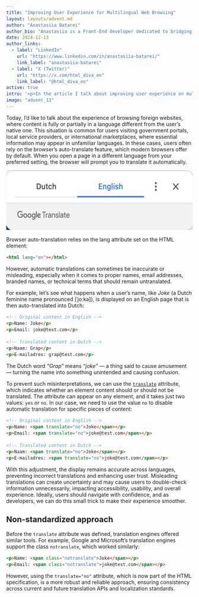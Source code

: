 ```yaml
---
title: "Improving User Experience for Multilingual Web Browsing"
layout: layouts/advent.md
author: "Anastasiia Batarei"
author_bio: "Anastasiia is a Front-End developer dedicated to bridging the gap between Design and Engineering.  Passionate about crafting user interfaces and enhancing UX. Always trying to organize chaos and find systematic solutions. Strong advocate for Accessibility, mentor and specialty coffee lover."
date: 2024-12-13
author_links:
  - label: "LinkedIn"
    url: "https://www.linkedin.com/in/anastasiia-batarei/"
    link_label: "anastasiia-batarei"
  - label: "X (Twitter)"
    url: "https://x.com/html_diva_en"
    link_label: "@html_diva_en"
active: true
intro: '<p>In the article I talk about improving user experience on multilingual websites by using the translate="no" attribute to prevent incorrect translations of names, emails, and technical terms. This simple HTML trick ensures better accessibility and usability for global audiences.</p>'
image: "advent_13"
---
```


Today, I’d like to talk about the experience of browsing foreign websites, where content is fully or partially in a language different from the user’s native one. This situation is common for users visiting government portals, local service providers, or international marketplaces, where essential information may appear in unfamiliar languages. In these cases, users often rely on the browser’s auto-translate feature, which modern browsers offer by default. When you open a page in a different language from your preferred setting, the browser will prompt you to translate it automatically.

<img src="google-translate-popup.png" width="800" height="161" loading="lazy" alt="A screenshot from Google Translate. It displays language selection options, with Dutch on the left and English on the right. English is selected as the target language.">

Browser auto-translation relies on the lang attribute set on the HTML element:

```html
<html lang="en"></html>
```

However, automatic translations can sometimes be inaccurate or misleading, especially when it comes to proper names, email addresses, branded names, or technical terms that should remain untranslated.

For example, let’s see what happens when a user’s name, like _Joke_ (a Dutch feminine name pronounced [ˈjoːkə]), is displayed on an English page that is then auto-translated into Dutch:

```html
<!-- Original content in English -->
<p>Name: Joke</p>
<p>Email: joke@test.com</p>

<!-- Translated content in Dutch -->
<p>Naam: Grap</p>
<p>E-mailadres: grap@test.com</p>
```

The Dutch word _“Grap”_ means _“joke”_ — a thing said to cause amusement — turning the name into something unintended and causing confusion.

To prevent such misinterpretations, we can use the <code>[translate](https://html.spec.whatwg.org/multipage/dom.html#the-translate-attribute)</code> attribute, which indicates whether an element content should or should not be translated. The attribute can appear on any element, and it takes just two values: `yes` or `no`. In our case, we need to use the value `no` to disable automatic translation for specific pieces of content:

```html
<!-- Original content in English -->
<p>Name: <span translate="no">Joke</span></p>
<p>Email: <span translate="no">joke@test.com</span></p>

<!-- Translated content in Dutch -->
<p>Naam: <span translate="no">Joke</span></p>
<p>E-mailadres: <span translate="no">joke@test.com</span></p>
```

With this adjustment, the display remains accurate across languages, preventing incorrect translations and enhancing user trust. Misleading translations can create uncertainty and may cause users to double-check information unnecessarily, impacting accessibility, usability, and overall experience. Ideally, users should navigate with confidence, and as developers, we can do this small trick to make their experience smoother.

## Non-standardized approach

Before the <code>translate</code> attribute was defined, translation engines offered similar tools. For example, Google and Microsoft’s translation engines support the class <code>notranslate</code>, which worked similarly:

```html
<p>Name: <span class="notranslate">Joke</span></p>
<p>Email: <span class="notranslate">joke@test.com</span></p>
```

However, using the `translate="no"` attribute, which is now part of the HTML specification, is a more robust and reliable approach, ensuring consistency across current and future translation APIs and localization standards.
